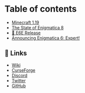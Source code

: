 # Table of contents

* [Minecraft 1.19](README.md)
* [The State of Enigmatica 8](<README (2).md>)
* [🎉 E6E Release](<README (2) (1).md>)
* [Announcing Enigmatica 6: Expert!](<README (1).md>)

## 🔗 Links

* [Wiki](https://wiki.enigmatica.net)
* [CurseForge](https://www.curseforge.com/members/enigmaticamodpacks/projects)
* [Discord](https://discord.gg/enigmatica)
* [Twitter](https://twitter.com/EnigmaticaPacks)
* [GitHub](https://github.com/EnigmaticaModpacks)
